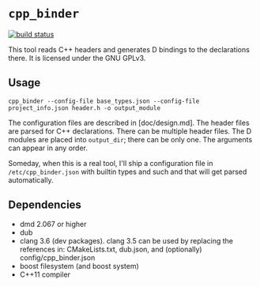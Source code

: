 # `cpp_binder`

[![build status](https://ci.acm.jhu.edu/projects/1/status.png?ref=master)](https://ci.acm.jhu.edu/projects/1?ref=master)

This tool reads C++ headers and generates D bindings to the declarations there.
It is licensed under the GNU GPLv3.

## Usage

```
cpp_binder --config-file base_types.json --config-file project_info.json header.h -o output_module
```

The configuration files are described in [doc/design.md].
The header files are parsed for C++ declarations.
There can be multiple header files.
The D modules are placed into `output_dir`; there can be only one.
The arguments can appear in any order.

Someday, when this is a real tool, I'll ship a configuration file in `/etc/cpp_binder.json` with builtin types and such and that will get parsed automatically.

## Dependencies

*   dmd 2.067 or higher
*   dub
*   clang 3.6 (dev packages).  clang 3.5 can be used by replacing the references in: CMakeLists.txt, dub.json, and (optionally) config/cpp_binder.json
*   boost filesystem (and boost system)
*   C++11 compiler
